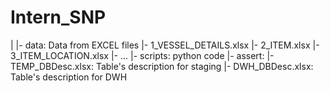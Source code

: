 # Intern_SNP
|
|- data: Data from EXCEL files
	|- 1_VESSEL_DETAILS.xlsx
	|- 2_ITEM.xlsx
	|- 3_ITEM_LOCATION.xlsx
	|- ...
|- scripts: python code
|- assert:
|- TEMP_DBDesc.xlsx: Table's description for staging
|- DWH_DBDesc.xlsx: Table's description for DWH